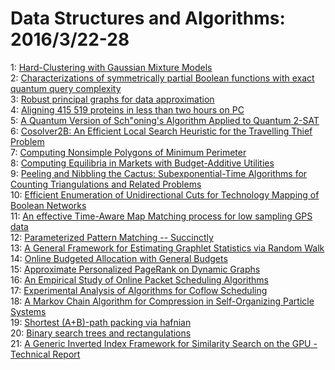 # Data Structures and Algorithms: 2016/3/22-28  
1: [Hard-Clustering with Gaussian Mixture Models](https://doi.org/10.48550/arXiv.1603.06478)  
2: [Characterizations of symmetrically partial Boolean functions with exact  quantum query complexity](https://doi.org/10.48550/arXiv.1603.06505)  
3: [Robust principal graphs for data approximation](https://doi.org/10.48550/arXiv.1603.06828)  
4: [Aligning 415 519 proteins in less than two hours on PC](https://doi.org/10.48550/arXiv.1603.06958)  
5: [A Quantum Version of Sch\"oning's Algorithm Applied to Quantum 2-SAT](https://doi.org/10.48550/arXiv.1603.06985)  
6: [Cosolver2B: An Efficient Local Search Heuristic for the Travelling Thief  Problem](https://doi.org/10.48550/arXiv.1603.07051)  
7: [Computing Nonsimple Polygons of Minimum Perimeter](https://doi.org/10.48550/arXiv.1603.07077)  
8: [Computing Equilibria in Markets with Budget-Additive Utilities](https://doi.org/10.48550/arXiv.1603.07210)  
9: [Peeling and Nibbling the Cactus: Subexponential-Time Algorithms for  Counting Triangulations and Related Problems](https://doi.org/10.48550/arXiv.1603.07340)  
10: [Efficient Enumeration of Unidirectional Cuts for Technology Mapping of  Boolean Networks](https://doi.org/10.48550/arXiv.1603.07371)  
11: [An effective Time-Aware Map Matching process for low sampling GPS data](https://doi.org/10.48550/arXiv.1603.07376)  
12: [Parameterized Pattern Matching -- Succinctly](https://doi.org/10.48550/arXiv.1603.07457)  
13: [A General Framework for Estimating Graphlet Statistics via Random Walk](https://doi.org/10.48550/arXiv.1603.07504)  
14: [Online Budgeted Allocation with General Budgets](https://doi.org/10.48550/arXiv.1603.07768)  
15: [Approximate Personalized PageRank on Dynamic Graphs](https://doi.org/10.48550/arXiv.1603.07796)  
16: [An Empirical Study of Online Packet Scheduling Algorithms](https://doi.org/10.48550/arXiv.1603.07947)  
17: [Experimental Analysis of Algorithms for Coflow Scheduling](https://doi.org/10.48550/arXiv.1603.07981)  
18: [A Markov Chain Algorithm for Compression in Self-Organizing Particle  Systems](https://doi.org/10.48550/arXiv.1603.07991)  
19: [Shortest (A+B)-path packing via hafnian](https://doi.org/10.48550/arXiv.1603.08073)  
20: [Binary search trees and rectangulations](https://doi.org/10.48550/arXiv.1603.08151)  
21: [A Generic Inverted Index Framework for Similarity Search on the GPU -  Technical Report](https://doi.org/10.48550/arXiv.1603.08390)  